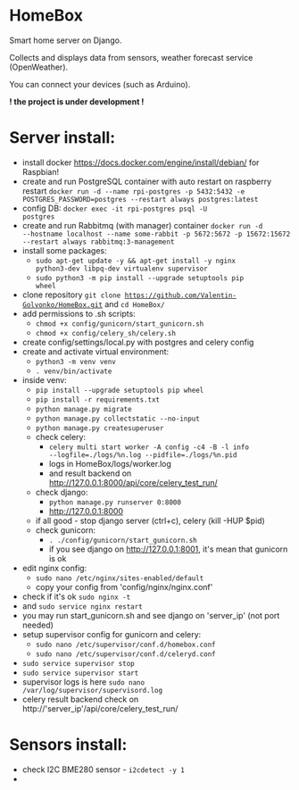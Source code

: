 # HomeBox
<p>Smart home server on Django.</p>
<p>Collects and displays data from sensors, weather forecast service (OpenWeather).</p>
<p>You can connect your devices (such as Arduino).</p>
<b>! the project is under development !</b>

# Server install:
- install docker https://docs.docker.com/engine/install/debian/ for Raspbian!
- create and run PostgreSQL container with auto restart on raspberry restart <code>docker run -d --name rpi-postgres -p 5432:5432 -e POSTGRES_PASSWORD=postgres --restart always postgres:latest</code>
- config DB: <code>docker exec -it rpi-postgres psql -U postgres</code>
- create and run Rabbitmq (with manager) container <code>docker run -d --hostname localhost --name some-rabbit -p 5672:5672 -p 15672:15672 --restart always rabbitmq:3-management</code>
- install some packages:
  - <code>sudo apt-get update -y && apt-get install -y nginx python3-dev libpq-dev virtualenv supervisor</code>
  - <code>sudo python3 -m pip install --upgrade setuptools pip wheel</code>
- clone repository <code>git clone https://github.com/Valentin-Golyonko/HomeBox.git</code> and <code>cd HomeBox/</code>
- add permissions to .sh scripts:
  - <code>chmod +x config/gunicorn/start_gunicorn.sh</code>
  - <code>chmod +x config/celery_sh/celery.sh</code>
- create config/settings/local.py with postgres and celery config
- create and activate virtual environment:
  - <code>python3 -m venv venv</code>
  - <code>. venv/bin/activate</code>
- inside venv:
  - <code>pip install --upgrade setuptools pip wheel</code>
  - <code>pip install -r requirements.txt</code>
  - <code>python manage.py migrate</code>
  - <code>python manage.py collectstatic --no-input</code>
  - <code>python manage.py createsuperuser</code>
  - check celery:
    - <code>celery multi start worker -A config -c4 -B -l info --logfile=./logs/%n.log --pidfile=./logs/%n.pid</code>
    - logs in HomeBox/logs/worker.log
    - and result backend on http://127.0.0.1:8000/api/core/celery_test_run/
  - check django:
    - <code>python manage.py runserver 0:8000</code>
    - http://127.0.0.1:8000
  - if all good - stop django server (ctrl+c), celery (kill -HUP $pid)
  - check gunicorn:
    - <code>. ./config/gunicorn/start_gunicorn.sh</code>
    - if you see django on http://127.0.0.1:8001, it's mean that gunicorn is ok
- edit nginx config:
  - <code>sudo nano /etc/nginx/sites-enabled/default</code>
  - copy your config from 'config/nginx/nginx.conf'
- check if it's ok <code>sudo nginx -t</code>
- and <code>sudo service nginx restart</code>
- you may run start_gunicorn.sh and see django on 'server_ip' (not port needed)
- setup supervisor config for gunicorn and celery:
  - <code>sudo nano /etc/supervisor/conf.d/homebox.conf</code>
  - <code>sudo nano /etc/supervisor/conf.d/celeryd.conf</code>
- <code>sudo service supervisor stop</code>
- <code>sudo service supervisor start</code>
- supervisor logs is here <code>sudo nano /var/log/supervisor/supervisord.log</code>
- celery result backend check on http://'server_ip'/api/core/celery_test_run/

# Sensors install:
- check I2C BME280 sensor - <code>i2cdetect -y 1</code>
- 
